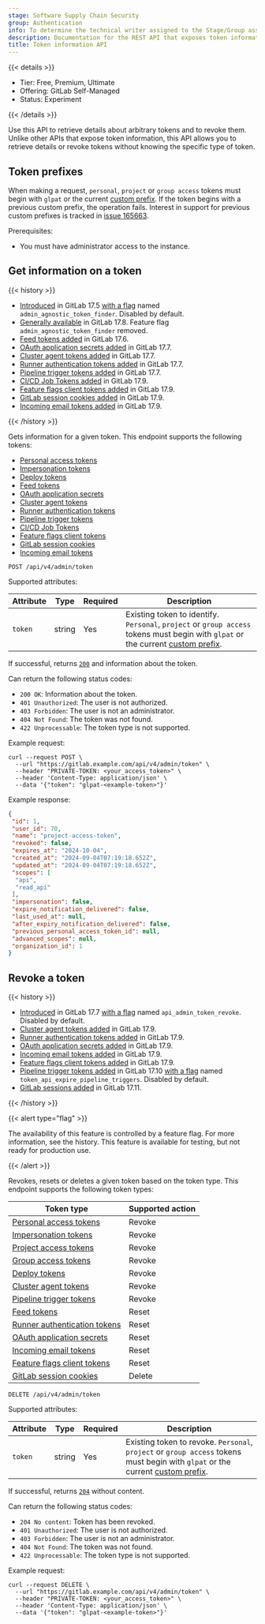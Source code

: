 ```yaml
---
stage: Software Supply Chain Security
group: Authentication
info: To determine the technical writer assigned to the Stage/Group associated with this page, see https://handbook.gitlab.com/handbook/product/ux/technical-writing/#assignments
description: Documentation for the REST API that exposes token information.
title: Token information API
---
```


{{< details >}}

- Tier: Free, Premium, Ultimate
- Offering: GitLab Self-Managed
- Status: Experiment

{{< /details >}}

Use this API to retrieve details about arbitrary tokens and to revoke them. Unlike other APIs that expose token information, this API allows you to retrieve details or revoke tokens without knowing the specific type of token.

## Token prefixes

When making a request, `personal`, `project` or `group access` tokens must begin with `glpat` or the current [custom prefix](../../administration/settings/account_and_limit_settings.md#personal-access-token-prefix). If the token begins with a previous custom prefix, the operation fails. Interest in support for previous custom prefixes is tracked in [issue 165663](https://gitlab.com/gitlab-org/gitlab/-/issues/165663).

Prerequisites:

- You must have administrator access to the instance.

## Get information on a token

{{< history >}}

- [Introduced](https://gitlab.com/gitlab-org/gitlab/-/merge_requests/165157) in GitLab 17.5 [with a flag](../../administration/feature_flags/_index.md) named `admin_agnostic_token_finder`. Disabled by default.
- [Generally available](https://gitlab.com/gitlab-org/gitlab/-/issues/490572) in GitLab 17.8. Feature flag `admin_agnostic_token_finder` removed.
- [Feed tokens added](https://gitlab.com/gitlab-org/gitlab/-/merge_requests/169821) in GitLab 17.6.
- [OAuth application secrets added](https://gitlab.com/gitlab-org/gitlab/-/merge_requests/172985) in GitLab 17.7.
- [Cluster agent tokens added](https://gitlab.com/gitlab-org/gitlab/-/merge_requests/172932) in GitLab 17.7.
- [Runner authentication tokens added](https://gitlab.com/gitlab-org/gitlab/-/merge_requests/173987) in GitLab 17.7.
- [Pipeline trigger tokens added](https://gitlab.com/gitlab-org/gitlab/-/merge_requests/174030) in GitLab 17.7.
- [CI/CD Job Tokens added](https://gitlab.com/gitlab-org/gitlab/-/merge_requests/175234) in GitLab 17.9.
- [Feature flags client tokens added](https://gitlab.com/gitlab-org/gitlab/-/merge_requests/177431) in GitLab 17.9.
- [GitLab session cookies added](https://gitlab.com/gitlab-org/gitlab/-/merge_requests/178022) in GitLab 17.9.
- [Incoming email tokens added](https://gitlab.com/gitlab-org/gitlab/-/merge_requests/177077) in GitLab 17.9.

{{< /history >}}

Gets information for a given token. This endpoint supports the following tokens:

- [Personal access tokens](../../user/profile/personal_access_tokens.md)
- [Impersonation tokens](../rest/authentication.md#impersonation-tokens)
- [Deploy tokens](../../user/project/deploy_tokens/_index.md)
- [Feed tokens](../../security/tokens/_index.md#feed-token)
- [OAuth application secrets](../../integration/oauth_provider.md)
- [Cluster agent tokens](../../security/tokens/_index.md#gitlab-cluster-agent-tokens)
- [Runner authentication tokens](../../security/tokens/_index.md#runner-authentication-tokens)
- [Pipeline trigger tokens](../../ci/triggers/_index.md#create-a-pipeline-trigger-token)
- [CI/CD Job Tokens](../../security/tokens/_index.md#cicd-job-tokens)
- [Feature flags client tokens](../../operations/feature_flags.md#get-access-credentials)
- [GitLab session cookies](../../user/profile/active_sessions.md)
- [Incoming email tokens](../../security/tokens/_index.md#incoming-email-token)

```plaintext
POST /api/v4/admin/token
```

Supported attributes:

| Attribute    | Type    | Required | Description                |
|--------------|---------|----------|----------------------------|
| `token`      | string  | Yes      | Existing token to identify. `Personal`, `project` or `group access` tokens must begin with `glpat` or the current [custom prefix](../../administration/settings/account_and_limit_settings.md#personal-access-token-prefix). |

If successful, returns [`200`](../rest/troubleshooting.md#status-codes) and information about the token.

Can return the following status codes:

- `200 OK`: Information about the token.
- `401 Unauthorized`: The user is not authorized.
- `403 Forbidden`: The user is not an administrator.
- `404 Not Found`: The token was not found.
- `422 Unprocessable`: The token type is not supported.

Example request:

```shell
curl --request POST \
  --url "https://gitlab.example.com/api/v4/admin/token" \
  --header "PRIVATE-TOKEN: <your_access_token>" \
  --header 'Content-Type: application/json' \
  --data '{"token": "glpat-<example-token>"}'
```

Example response:

```json
{
 "id": 1,
 "user_id": 70,
 "name": "project-access-token",
 "revoked": false,
 "expires_at": "2024-10-04",
 "created_at": "2024-09-04T07:19:18.652Z",
 "updated_at": "2024-09-04T07:19:18.652Z",
 "scopes": [
  "api",
  "read_api"
 ],
 "impersonation": false,
 "expire_notification_delivered": false,
 "last_used_at": null,
 "after_expiry_notification_delivered": false,
 "previous_personal_access_token_id": null,
 "advanced_scopes": null,
 "organization_id": 1
}
```

## Revoke a token

{{< history >}}

- [Introduced](https://gitlab.com/gitlab-org/gitlab/-/merge_requests/170421) in GitLab 17.7 [with a flag](../../administration/feature_flags/_index.md) named `api_admin_token_revoke`. Disabled by default.
- [Cluster agent tokens added](https://gitlab.com/gitlab-org/gitlab/-/merge_requests/178211) in GitLab 17.9.
- [Runner authentication tokens added](https://gitlab.com/gitlab-org/gitlab/-/merge_requests/179066) in GitLab 17.9.
- [OAuth application secrets added](https://gitlab.com/gitlab-org/gitlab/-/merge_requests/179035) in GitLab 17.9.
- [Incoming email tokens added](https://gitlab.com/gitlab-org/gitlab/-/merge_requests/180763) in GitLab 17.9.
- [Feature flags client tokens added](https://gitlab.com/gitlab-org/gitlab/-/merge_requests/181096) in GitLab 17.9.
- [Pipeline trigger tokens added](https://gitlab.com/gitlab-org/gitlab/-/merge_requests/181598) in GitLab 17.10  [with a flag](../../administration/feature_flags/_index.md) named `token_api_expire_pipeline_triggers`. Disabled by default.
- [GitLab sessions added](https://gitlab.com/gitlab-org/gitlab/-/merge_requests/184047) in GitLab 17.11.

{{< /history >}}

{{< alert type="flag" >}}

The availability of this feature is controlled by a feature flag.
For more information, see the history.
This feature is available for testing, but not ready for production use.

{{< /alert >}}

Revokes, resets or deletes a given token based on the token type. This endpoint supports the following token types:

| Token type                                                                                   | Supported action   |
|----------------------------------------------------------------------------------------------|--------------------|
| [Personal access tokens](../../user/profile/personal_access_tokens.md)                       | Revoke             |
| [Impersonation tokens](../../user/profile/personal_access_tokens.md)                         | Revoke             |
| [Project access tokens](../../security/tokens/_index.md#project-access-tokens)               | Revoke             |
| [Group access tokens](../../security/tokens/_index.md#group-access-tokens)                   | Revoke             |
| [Deploy tokens](../../user/project/deploy_tokens/_index.md)                                   | Revoke             |
| [Cluster agent tokens](../../security/tokens/_index.md#gitlab-cluster-agent-tokens)          | Revoke             |
| [Pipeline trigger tokens](../../ci/triggers/_index.md#create-a-pipeline-trigger-token)       | Revoke             |
| [Feed tokens](../../security/tokens/_index.md#feed-token)                                    | Reset              |
| [Runner authentication tokens](../../security/tokens/_index.md#runner-authentication-tokens) | Reset              |
| [OAuth application secrets](../../integration/oauth_provider.md)                             | Reset              |
| [Incoming email tokens](../../security/tokens/_index.md#incoming-email-token)                | Reset              |
| [Feature flags client tokens](../../operations/feature_flags.md#get-access-credentials)      | Reset              |
| [GitLab session cookies](../../user/profile/active_sessions.md)                              | Delete             |

```plaintext
DELETE /api/v4/admin/token
```

Supported attributes:

| Attribute    | Type    | Required | Description              |
|--------------|---------|----------|--------------------------|
| `token`      | string  | Yes      | Existing token to revoke. `Personal`, `project` or `group access` tokens must begin with `glpat` or the current [custom prefix](../../administration/settings/account_and_limit_settings.md#personal-access-token-prefix). |

If successful, returns [`204`](../rest/troubleshooting.md#status-codes) without content.

Can return the following status codes:

- `204 No content`: Token has been revoked.
- `401 Unauthorized`: The user is not authorized.
- `403 Forbidden`: The user is not an administrator.
- `404 Not Found`: The token was not found.
- `422 Unprocessable`: The token type is not supported.

Example request:

```shell
curl --request DELETE \
  --url "https://gitlab.example.com/api/v4/admin/token" \
  --header "PRIVATE-TOKEN: <your_access_token>" \
  --header 'Content-Type: application/json' \
  --data '{"token": "glpat-<example-token>"}'
```
